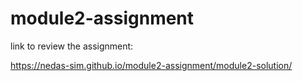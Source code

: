 # module2-assignment

link to review the assignment:

https://nedas-sim.github.io/module2-assignment/module2-solution/